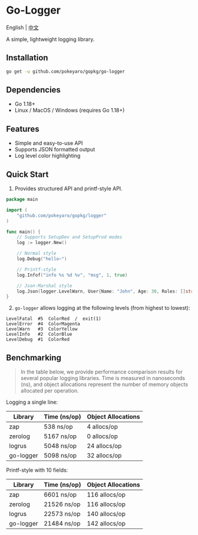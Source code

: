 # Go-Logger

English | [中文](README_ZH_CN.md)

A simple, lightweight logging library.


## Installation

```bash
go get -u github.com/pokeyaro/gopkg/go-logger
```


## Dependencies

- Go 1.18+
- Linux / MacOS / Windows (requires Go 1.18+)


## Features

- Simple and easy-to-use API
- Supports JSON formatted output
- Log level color highlighting


## Quick Start

1. Provides structured API and printf-style API.

```go
package main

import (
	"github.com/pokeyaro/gopkg/logger"
)

func main() {
	// Supports SetupDev and SetupProd modes
	log := logger.New()

	// Normal style
	log.Debug("hello~")

	// Printf-style
	log.Infof("info %s %d %v", "msg", 1, true)

	// Json-Marshal style
	log.Json(logger.LevelWarn, User{Name: "John", Age: 30, Roles: []string{"Admin", "User"}})
}
```

2. `go-logger` allows logging at the following levels (from highest to lowest):

```textmate
LevelFatal  #5  ColorRed  /  exit(1)
LevelError  #4  ColorMagenta
LevelWarn   #3  ColorYellow
LevelInfo   #2  ColorBlue
LevelDebug  #1  ColorRed
```


## Benchmarking

> In the table below, we provide performance comparison results for several popular logging libraries. Time is measured in nanoseconds (ns), and object allocations represent the number of memory objects allocated per operation.

Logging a single line:

| Library   | Time (ns/op) | Object Allocations |
|-----------|--------------|--------------------|
| zap       | 538 ns/op    | 4 allocs/op        |
| zerolog   | 5167 ns/op   | 0 allocs/op        |
| logrus    | 5048 ns/op   | 24 allocs/op       |
| go-logger | 5098 ns/op   | 32 allocs/op       |

Printf-style with 10 fields:

| Library | Time (ns/op) | Object Allocations |
|---------|--------------|--------------------|
| zap     | 6601 ns/op   | 116 allocs/op      |
| zerolog | 21526 ns/op  | 116 allocs/op      |
| logrus  | 22573 ns/op  | 140 allocs/op      |
| go-logger  | 21484 ns/op  | 142 allocs/op      |
